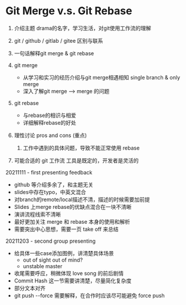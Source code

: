 # Git Merge v.s. Git Rebase

1. 介绍主题
    drama的名字，学习生活，对git使用工作流的理解

2. git / github / gitlab / gitee 区别与联系

3. 一句话解释git merge & git rebase

4. git merge
    * 从学习和实习的经历介绍与git merge相遇相知
        single branch & only merge
    * 深入了解git merge --> merge 的问题

5. git rebase
    * 与rebase的相识与相爱
    * 详细解释rebase的好处

6. 理性讨论 pros and cons (重点)
   1. 工作中遇到的具体问题，导致不能正常使用 rebase

7. 可能合适的 git 工作流
    工具是既定的，开发者是灵活的

20211111 - first presenting feedback
* github 等介绍多余了，和主题无关
* slides中存在typo，中英文混合
* 对branch的remote/local描述不清，描述的时候需要加前提
* Slides 上merge rebase的优缺点混合在一块不清晰
* 演讲流程线索不清晰
* 最好更加关注 merge 和 rebase 本身的使用和解析
* 需要突出中心思想，需要一页 take off 来总结

20211203 - second group presenting
* 给具体一些case添加图例，讲清楚具体场景
  * out of sight out of mind?
  * unstable master 
* 收尾需要呼应，稍微体现 love song 的前后剧情
* Commit Hash 这一节需要讲清楚，尽量简化复杂度
* 部分文本对齐
* git push --force 需要解释，在合作时应该尽可能避免 force push